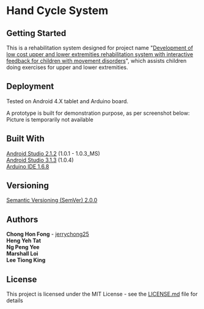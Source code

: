 # Hand Cycle System

## Getting Started

This is a rehabilitation system designed for project name "[Development of low cost upper and lower extremities rehabilitation system with interactive feedback for children with movement disorders](https://ieeexplore.ieee.org/document/7843556)", which assists children doing exercises for upper and lower extremities.

## Deployment

Tested on Android 4.X tablet and Arduino board.<br>

A prototype is built for demonstration purpose, as per screenshot below:<br>
Picture is temporarily not available

## Built With

[Android Studio 2.1.2](https://developer.android.com/studio/) (1.0.1 - 1.0.3_MS)<br>
[Android Studio 3.1.3](https://developer.android.com/studio/) (1.0.4)<br>
[Arduino IDE 1.6.8](https://www.arduino.cc/en/Main/Software)

## Versioning

[Semantic Versioning (SemVer) 2.0.0](http://semver.org/)

## Authors

**Chong Hon Fong** - [jerrychong25](https://github.com/jerrychong25)<br>
**Heng Yeh Tat**<br>
**Ng Peng Yee**<br>
**Marshall Loi**<br>
**Lee Tiong King**

## License

This project is licensed under the MIT License - see the [LICENSE.md](LICENSE.md) file for details
